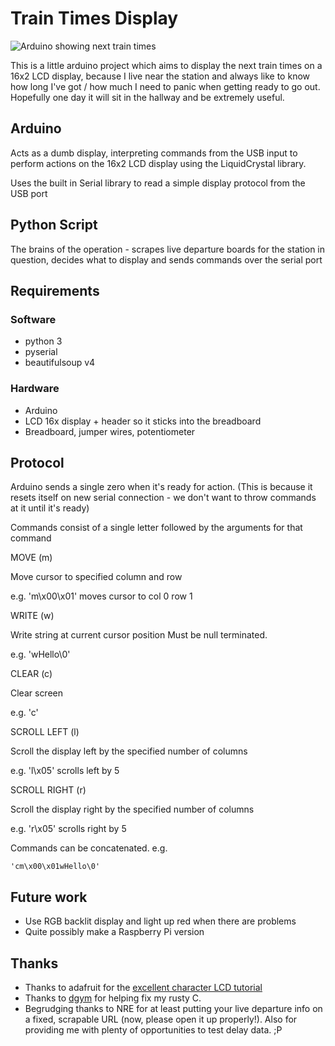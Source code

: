 Train Times Display
===================

![Arduino showing next train times](http://farm9.staticflickr.com/8488/8279350628_0b14fb578c.jpg)

This is a little arduino project which aims to display the next train times on a 16x2 LCD display,
because I live near the station and always like to know how long I've got / how much I need to panic
when getting ready to go out. Hopefully one day it will sit in the hallway and be extremely useful.


Arduino
-------

Acts as a dumb display, interpreting commands from the USB input to perform actions
on the 16x2 LCD display using the LiquidCrystal library.

Uses the built in Serial library to read a simple display protocol from the USB port


Python Script
-------------

The brains of the operation - scrapes live departure boards for the station in question,
decides what to display and sends commands over the serial port

Requirements
------------
### Software ###

* python 3
* pyserial
* beautifulsoup v4

### Hardware ###

* Arduino
* LCD 16x display + header so it sticks into the breadboard
* Breadboard, jumper wires, potentiometer


Protocol
--------

Arduino sends a single zero when it's ready for action. (This is because it resets
itself on new serial connection - we don't want to throw commands at it until it's ready)

Commands consist of a single letter followed by the arguments for that command

MOVE (m)

Move cursor to specified column and row

e.g. 'm\x00\x01' moves cursor to col 0 row 1


WRITE (w)

Write string at current cursor position
Must be null terminated.

e.g. 'wHello\0'


CLEAR (c)

Clear screen

e.g. 'c'


SCROLL LEFT (l)

Scroll the display left by the specified number of columns

e.g. 'l\x05' scrolls left by 5


SCROLL RIGHT (r)

Scroll the display right by the specified number of columns

e.g. 'r\x05' scrolls right by 5


Commands can be concatenated. e.g.

    'cm\x00\x01wHello\0'


Future work
-----------

* Use RGB backlit display and light up red when there are problems
* Quite possibly make a Raspberry Pi version


Thanks
------
* Thanks to adafruit for the [excellent character LCD tutorial](http://learn.adafruit.com/character-lcds/overview)
* Thanks to [dgym](https://github.com/dgym) for helping fix my rusty C.
* Begrudging thanks to NRE for at least putting your live departure info on a fixed, scrapable URL (now, please open it up properly!). Also for providing me with plenty of opportunities to test delay data. ;P
